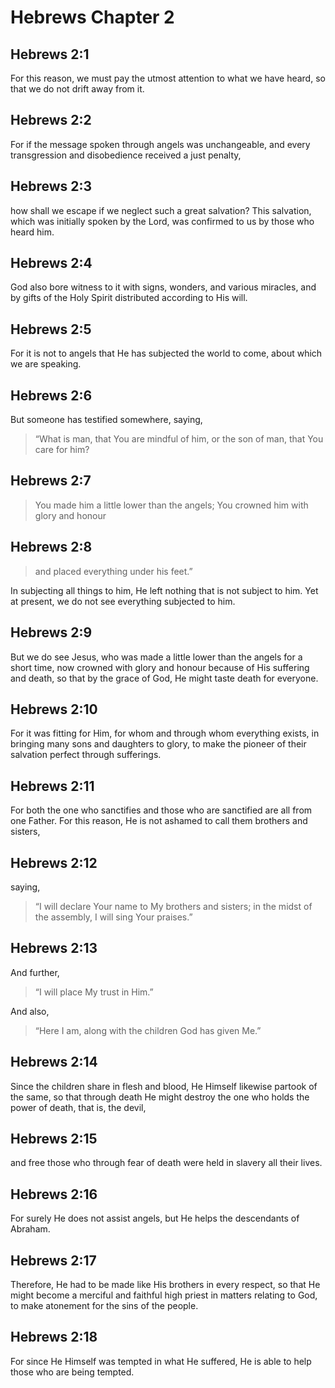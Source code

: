 # Hebrews Chapter 2

## Hebrews 2:1

For this reason, we must pay the utmost attention to what we have heard, so that we do not drift away from it.

## Hebrews 2:2

For if the message spoken through angels was unchangeable, and every transgression and disobedience received a just penalty,

## Hebrews 2:3

how shall we escape if we neglect such a great salvation? This salvation, which was initially spoken by the Lord, was confirmed to us by those who heard him.

## Hebrews 2:4

God also bore witness to it with signs, wonders, and various miracles, and by gifts of the Holy Spirit distributed according to His will.

## Hebrews 2:5

For it is not to angels that He has subjected the world to come, about which we are speaking.

## Hebrews 2:6

But someone has testified somewhere, saying,

> “What is man, that You are mindful of him,
> or the son of man, that You care for him?

## Hebrews 2:7

> You made him a little lower than the angels;
> You crowned him with glory and honour

## Hebrews 2:8

> and placed everything under his feet.”

In subjecting all things to him, He left nothing that is not subject to him. Yet at present, we do not see everything subjected to him.

## Hebrews 2:9

But we do see Jesus, who was made a little lower than the angels for a short time, now crowned with glory and honour because of His suffering and death, so that by the grace of God, He might taste death for everyone.

## Hebrews 2:10

For it was fitting for Him, for whom and through whom everything exists, in bringing many sons and daughters to glory, to make the pioneer of their salvation perfect through sufferings.

## Hebrews 2:11

For both the one who sanctifies and those who are sanctified are all from one Father. For this reason, He is not ashamed to call them brothers and sisters,

## Hebrews 2:12

saying,

> “I will declare Your name to My brothers
> and sisters; in the midst of the assembly,
> I will sing Your praises.”

## Hebrews 2:13

And further,

> “I will place My trust in Him.”

And also,

> “Here I am, along with the children God has given Me.”

## Hebrews 2:14

Since the children share in flesh and blood, He Himself likewise partook of the same, so that through death He might destroy the one who holds the power of death, that is, the devil,

## Hebrews 2:15

and free those who through fear of death were held in slavery all their lives.

## Hebrews 2:16

For surely He does not assist angels, but He helps the descendants of Abraham.

## Hebrews 2:17

Therefore, He had to be made like His brothers in every respect, so that He might become a merciful and faithful high priest in matters relating to God, to make atonement for the sins of the people.

## Hebrews 2:18

For since He Himself was tempted in what He suffered, He is able to help those who are being tempted.
